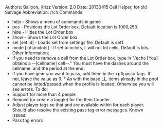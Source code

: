 Authors: Balloon, Krizz
Version: 2.0
Date: 20130415
Cell Helper, for old Salvage
Abbreviation: //ch
Commands:
* help - Shows a menu of commands in game
* pos <x> <y> - Positions the Lot Order box. Default location is 1000,250.
* hide - Hides the Lot Order box
* show - Shows the Lot Order box
* set [set id] - Loads set from settings file. Default is set1.
* mode [lots/nolots] - If set to nolots, ll will not lot cells. Default is lots.
Other Information:
* If you need to remove a cell from the Lot Order box, type in "/echo [You] obtains a --[cellname] cell--." You must have the dashes around the cellname, and the period at the end.
* If you have gear you want to pass, add them in the <p#pass> tags. If not, leave the value as 0. * As with the base LL, items already in the pool cannot be lotted/passed when the profile is loaded.
Otherwise you will see errors.
To do:
* Support for more than 4 people
* Remove (or create a toggle) for the Item Counter.
* Adjust player tags so that <pass> and <lot> are available within for each player. Should also resolve the existing pass tag error messages.
Known Issues:
* Pass tag errors
